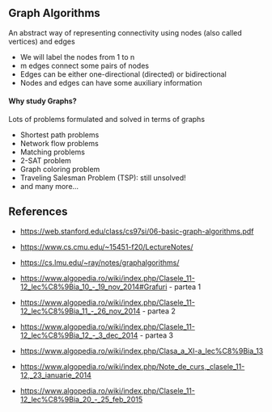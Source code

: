 ## Graph Algorithms

An abstract way of representing connectivity using nodes (also
called vertices) and edges
- We will label the nodes from 1 to n
- m edges connect some pairs of nodes
- Edges can be either one-directional (directed) or bidirectional
- Nodes and edges can have some auxiliary information

#### Why study Graphs?

Lots of problems formulated and solved in terms of graphs
- Shortest path problems
- Network flow problems
- Matching problems
- 2-SAT problem
- Graph coloring problem
- Traveling Salesman Problem (TSP): still unsolved!
- and many more...

## References

- https://web.stanford.edu/class/cs97si/06-basic-graph-algorithms.pdf

- https://www.cs.cmu.edu/~15451-f20/LectureNotes/

- https://cs.lmu.edu/~ray/notes/graphalgorithms/

- https://www.algopedia.ro/wiki/index.php/Clasele_11-12_lec%C8%9Bia_10_-_19_nov_2014#Grafuri - partea 1

- https://www.algopedia.ro/wiki/index.php/Clasele_11-12_lec%C8%9Bia_11_-_26_nov_2014 - partea 2

- https://www.algopedia.ro/wiki/index.php/Clasele_11-12_lec%C8%9Bia_12_-_3_dec_2014 - partea 3

- https://www.algopedia.ro/wiki/index.php/Clasa_a_XI-a_lec%C8%9Bia_13

- https://www.algopedia.ro/wiki/index.php/Note_de_curs,_clasele_11-12,_23_ianuarie_2014

- https://www.algopedia.ro/wiki/index.php/Clasele_11-12_lec%C8%9Bia_20_-_25_feb_2015
